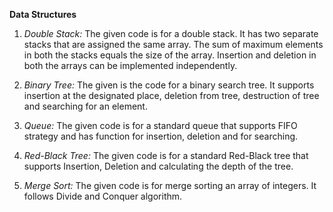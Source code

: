 **Data Structures**

1.	*Double Stack:*
The given code is for a double stack. It has two separate stacks that are assigned the same array. The sum of maximum elements  in both the stacks equals the size of the array. Insertion and deletion in both the arrays can be implemented independently.

2.	*Binary Tree:*
The given is the code for a binary search tree. It supports insertion at the designated place, deletion from tree, destruction of tree and searching for an element.

3.	*Queue:*
The given code is for a standard queue that supports FIFO strategy and has function for insertion, deletion and for searching.

4.	*Red-Black Tree:*
The given code is for a standard Red-Black tree that supports Insertion, Deletion and calculating the depth of the tree.

5. *Merge Sort:*
The given code is for merge sorting an array of integers. It follows Divide and Conquer algorithm.
